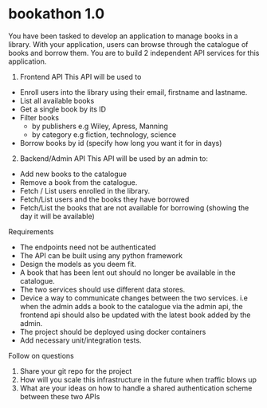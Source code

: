 # bookathon 1.0

You have been tasked to develop an application to manage books in a library. With your application, users can browse through the catalogue of books and borrow them. You are to build 2 independent API services for this application. 

1. Frontend API
  This API will be used to 
  * Enroll users into the library using their email, firstname and lastname.
  * List all available books
  * Get a single book by its ID
  * Filter books 
    * by publishers e.g Wiley, Apress, Manning 
    * by category e.g fiction, technology, science
  * Borrow books by id (specify how long you want it for in days)

  
2. Backend/Admin API
  This API will be used by an admin to: 
  * Add new books to the catalogue
  * Remove a book from the catalogue.
  * Fetch / List users enrolled in the library.
  * Fetch/List users and the books they have borrowed
  * Fetch/List the books that are not available for borrowing (showing the day it will be available)


Requirements

* The endpoints need not be authenticated
* The API can be built using any python framework
* Design the models as you deem fit. 
* A book that has been lent out should no longer be available in the catalogue.
* The two services should use different data stores.
* Device a way to communicate changes between the two services. i.e when the admin adds a book to the catalogue via the admin api, the frontend api should also be updated with the latest book added by the admin.
* The project should be deployed using docker containers
* Add necessary unit/integration tests.


Follow on questions

1. Share your git repo for the project
2. How will you scale this infrastructure in the future when traffic blows up
3. What are your ideas on how to handle a shared authentication scheme between these two APIs



